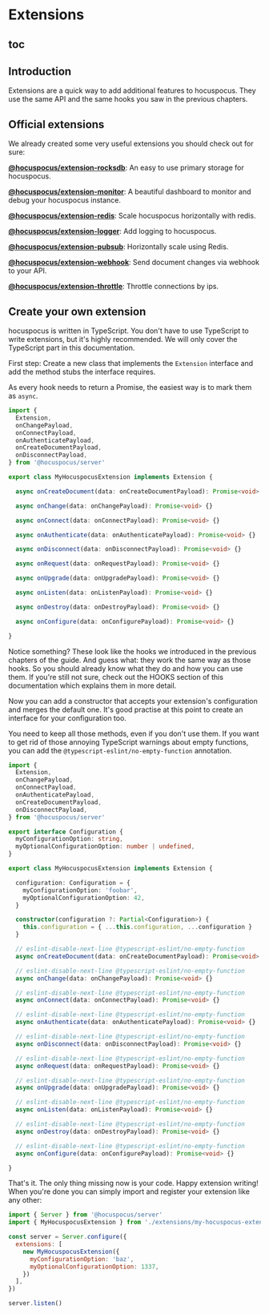 # Extensions

## toc

## Introduction

Extensions are a quick way to add additional features to hocuspocus. They use the same API and the same hooks you saw in the previous chapters.

## Official extensions

We already created some very useful extensions you should check out for sure:

**[@hocuspocus/extension-rocksdb](/api/extensions/rocksdb)**: An easy to use primary storage for hocuspocus.

**[@hocuspocus/extension-monitor](/api/extensions/monitor)**: A beautiful dashboard to monitor and debug your hocuspocus instance.

**[@hocuspocus/extension-redis](/api/extensions/redis)**: Scale hocuspocus horizontally with redis.

**[@hocuspocus/extension-logger](/api/extensions/logger)**: Add logging to hocuspocus.

**[@hocuspocus/extension-pubsub](/api/extensions/pubsub)**: Horizontally scale using Redis.

**[@hocuspocus/extension-webhook](/api/extensions/webhook)**: Send document changes via webhook to your API.

**[@hocuspocus/extension-throttle](/api/extensions/throttle)**: Throttle connections by ips.

## Create your own extension

hocuspocus is written in TypeScript. You don't have to use TypeScript to write extensions, but it's highly recommended. We will only cover the TypeScript part in this documentation.

First step: Create a new class that implements the `Extension` interface and add the method stubs the interface requires.

As every hook needs to return a Promise, the easiest way is to mark them as `async`.

```typescript
import {
  Extension,
  onChangePayload,
  onConnectPayload,
  onAuthenticatePayload,
  onCreateDocumentPayload,
  onDisconnectPayload,
} from '@hocuspocus/server'

export class MyHocuspocusExtension implements Extension {

  async onCreateDocument(data: onCreateDocumentPayload): Promise<void> {}

  async onChange(data: onChangePayload): Promise<void> {}

  async onConnect(data: onConnectPayload): Promise<void> {}

  async onAuthenticate(data: onAuthenticatePayload): Promise<void> {}

  async onDisconnect(data: onDisconnectPayload): Promise<void> {}

  async onRequest(data: onRequestPayload): Promise<void> {}

  async onUpgrade(data: onUpgradePayload): Promise<void> {}

  async onListen(data: onListenPayload): Promise<void> {}

  async onDestroy(data: onDestroyPayload): Promise<void> {}

  async onConfigure(data: onConfigurePayload): Promise<void> {}

}
```

Notice something? These look like the hooks we introduced in the previous chapters of the guide. And guess what: they work the same way as those hooks. So you should already know what they do and how you can use them. If you're still not sure, check out the HOOKS section of this documentation which explains them in more detail.

Now you can add a constructor that accepts your extension's configuration and merges the default one. It's good practise at this point to create an interface for your configuration too.

You need to keep all those methods, even if you don't use them. If you want to get rid of those annoying TypeScript warnings about empty functions, you can add the `@typescript-eslint/no-empty-function` annotation.

```typescript
import {
  Extension,
  onChangePayload,
  onConnectPayload,
  onAuthenticatePayload,
  onCreateDocumentPayload,
  onDisconnectPayload,
} from '@hocuspocus/server'

export interface Configuration {
  myConfigurationOption: string,
  myOptionalConfigurationOption: number | undefined,
}

export class MyHocuspocusExtension implements Extension {

  configuration: Configuration = {
    myConfigurationOption: 'foobar',
    myOptionalConfigurationOption: 42,
  }

  constructor(configuration ?: Partial<Configuration>) {
    this.configuration = { ...this.configuration, ...configuration }
  }

  // eslint-disable-next-line @typescript-eslint/no-empty-function
  async onCreateDocument(data: onCreateDocumentPayload): Promise<void> {}

  // eslint-disable-next-line @typescript-eslint/no-empty-function
  async onChange(data: onChangePayload): Promise<void> {}

  // eslint-disable-next-line @typescript-eslint/no-empty-function
  async onConnect(data: onConnectPayload): Promise<void> {}

  // eslint-disable-next-line @typescript-eslint/no-empty-function
  async onAuthenticate(data: onAuthenticatePayload): Promise<void> {}

  // eslint-disable-next-line @typescript-eslint/no-empty-function
  async onDisconnect(data: onDisconnectPayload): Promise<void> {}

  // eslint-disable-next-line @typescript-eslint/no-empty-function
  async onRequest(data: onRequestPayload): Promise<void> {}

  // eslint-disable-next-line @typescript-eslint/no-empty-function
  async onUpgrade(data: onUpgradePayload): Promise<void> {}

  // eslint-disable-next-line @typescript-eslint/no-empty-function
  async onListen(data: onListenPayload): Promise<void> {}

  // eslint-disable-next-line @typescript-eslint/no-empty-function
  async onDestroy(data: onDestroyPayload): Promise<void> {}

  // eslint-disable-next-line @typescript-eslint/no-empty-function
  async onConfigure(data: onConfigurePayload): Promise<void> {}

}
```

That's it. The only thing missing now is your code. Happy extension writing! When you're done you can simply import and register your extension like any other:

```js
import { Server } from '@hocuspocus/server'
import { MyHocuspocusExtension } from './extensions/my-hocuspocus-extension'

const server = Server.configure({
  extensions: [
    new MyHocuspocusExtension({
      myConfigurationOption: 'baz',
      myOptionalConfigurationOption: 1337,
    })
  ],
})

server.listen()
```
